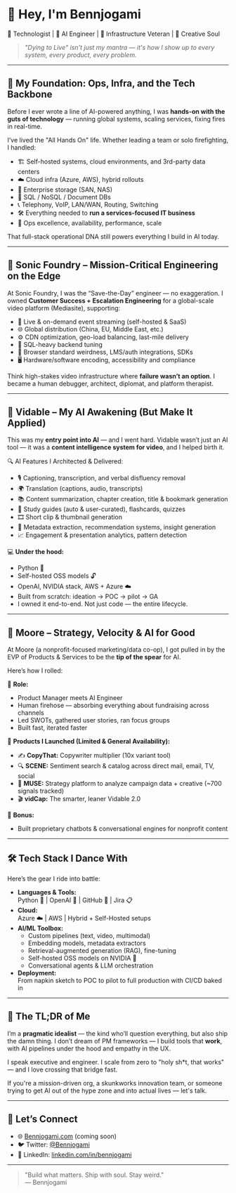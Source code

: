 # 👋 Hey, I'm Bennjogami  
🎨 Technologist | 🧠 AI Engineer | 🔧 Infrastructure Veteran | 🎸 Creative Soul  

> _"Dying to Live" isn't just my mantra — it's how I show up to every system, every product, every problem._  

---

## 🧱 My Foundation: Ops, Infra, and the Tech Backbone

Before I ever wrote a line of AI-powered anything, I was **hands-on with the guts of technology** — running global systems, scaling services, fixing fires in real-time.

I’ve lived the "All Hands On" life. Whether leading a team or solo firefighting, I handled:

- 🏗️ Self-hosted systems, cloud environments, and 3rd-party data centers  
- ☁️ Cloud infra (Azure, AWS), hybrid rollouts  
- 💾 Enterprise storage (SAN, NAS)  
- 🧮 SQL / NoSQL / Document DBs  
- 📞 Telephony, VoIP, LAN/WAN, Routing, Switching  
- 🛠️ Everything needed to **run a services-focused IT business**  
- 🎯 Ops excellence, availability, performance, scale

That full-stack operational DNA still powers everything I build in AI today.

---

## 🚨 Sonic Foundry – Mission-Critical Engineering on the Edge

At Sonic Foundry, I was the “Save-the-Day” engineer — no exaggeration. I owned **Customer Success + Escalation Engineering** for a global-scale video platform (Mediasite), supporting:

- 🎥 Live & on-demand event streaming (self-hosted & SaaS)  
- 🌐 Global distribution (China, EU, Middle East, etc.)  
- ⚙️ CDN optimization, geo-load balancing, last-mile delivery  
- 🧠 SQL-heavy backend tuning  
- 🔐 Browser standard weirdness, LMS/auth integrations, SDKs  
- 🖥️ Hardware/software encoding, accessibility and compliance

Think high-stakes video infrastructure where **failure wasn’t an option**. I became a human debugger, architect, diplomat, and platform therapist.

---

## 🧬 Vidable – My AI Awakening (But Make It Applied)

This was my **entry point into AI** — and I went hard. Vidable wasn’t just an AI tool — it was a **content intelligence system for video**, and I helped birth it.

🔍 AI Features I Architected & Delivered:
- 🎙️ Captioning, transcription, and verbal disfluency removal  
- 🌍 Translation (captions, audio, transcripts)  
- 📚 Content summarization, chapter creation, title & bookmark generation  
- 🧪 Study guides (auto & user-curated), flashcards, quizzes  
- 🎞️ Short clip & thumbnail generation  
- 🧠 Metadata extraction, recommendation systems, insight generation  
- 📈 Engagement & presentation analytics, pattern detection  

💻 **Under the hood:**  
- Python 🐍  
- Self-hosted OSS models 🔓  
- OpenAI, NVIDIA stack, AWS + Azure ☁️  
- Built from scratch: ideation → POC → pilot → GA  
- I owned it end-to-end. Not just code — the entire lifecycle.

---

## 🧭 Moore – Strategy, Velocity & AI for Good

At Moore (a nonprofit-focused marketing/data co-op), I got pulled in by the EVP of Products & Services to be the **tip of the spear** for AI.

Here’s how I rolled:

🎩 **Role:**  
- Product Manager meets AI Engineer  
- Human firehose — absorbing everything about fundraising across channels  
- Led SWOTs, gathered user stories, ran focus groups  
- Built fast, iterated faster

🧠 **Products I Launched (Limited & General Availability):**  
- ✍️ **CopyThat:** Copywriter multiplier (10x variant tool)  
- 🔍 **SCENE:** Sentiment search & catalog across direct mail, email, TV, social  
- 🧠 **MUSE:** Strategy platform to analyze campaign data + creative (~700 signals tracked)  
- 🎬 **vidCap:** The smarter, leaner Vidable 2.0  

🤖 **Bonus:**  
- Built proprietary chatbots & conversational engines for nonprofit content

---

## 🛠️ Tech Stack I Dance With

Here’s the gear I ride into battle:

- **Languages & Tools:**  
  Python 🐍 | OpenAI 💬 | GitHub 🚀 | Jira 📋  
- **Cloud:**  
  Azure ☁️ | AWS | Hybrid + Self-Hosted setups  
- **AI/ML Toolbox:**  
  - Custom pipelines (text, video, multimodal)  
  - Embedding models, metadata extractors  
  - Retrieval-augmented generation (RAG), fine-tuning  
  - Self-hosted OSS models on NVIDIA 🧠  
  - Conversational agents & LLM orchestration  
- **Deployment:**  
  From napkin sketch to POC to pilot to full production with CI/CD baked in

---

## 🧠 The TL;DR of Me

I’m a **pragmatic idealist** — the kind who’ll question everything, but also ship the damn thing. I don’t dream of PM frameworks — I build tools that **work**, with AI pipelines under the hood and empathy in the UX.

I speak executive and engineer. I scale from zero to "holy sh*t, that works" — and I love crossing that bridge fast.

If you're a mission-driven org, a skunkworks innovation team, or someone trying to get AI out of the hype zone and into actual lives — let's talk.

---

## 🧩 Let’s Connect

- 🌐 [Bennjogami.com](#) (coming soon)  
- 🐦 Twitter: [@Bennjogami](https://twitter.com/Bennjogami)  
- 💼 LinkedIn: [linkedin.com/in/bennjogami](https://linkedin.com/in/bennjogami)

---

> "Build what matters. Ship with soul. Stay weird."  
— Bennjogami
